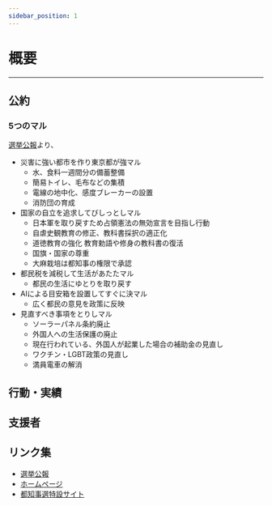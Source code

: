 ```yaml
---
sidebar_position: 1
---
```


# 概要
--------

## 公約

### 5つのマル
[選挙公報](https://r6tochijisen.metro.tokyo.lg.jp/public/files/R06tochiji_kouhou_kobetsu_22.pdf#view=FitH)より、

- 災害に強い都市を作り東京都が強マル
  - 水、食料一週間分の備蓄整備
  - 簡易トイレ、毛布などの集積
  - 電線の地中化、感度ブレーカーの設置
  - 消防団の育成
- 国家の自立を追求してびしっとしマル
  - 日本軍を取り戻すため占領憲法の無効宣言を目指し行動
  - 自虐史観教育の修正、教科書採択の適正化
  - 道徳教育の強化 教育勅語や修身の教科書の復活
  - 国旗・国家の尊重
  - 大麻栽培は都知事の権限で承認
- 都民税を減税して生活があたたマル
  - 都民の生活にゆとりを取り戻す
- AIによる目安箱を設置してすぐに決マル
  - 広く都民の意見を政策に反映
- 見直すべき事項をとりしマル
  - ソーラーパネル条約廃止
  - 外国人への生活保護の廃止
  - 現在行われている、外国人が起業した場合の補助金の見直し
  - ワクチン・LGBT政策の見直し
  - 満員電車の解消

## 行動・実績


## 支援者


## リンク集
- [選挙公報](https://r6tochijisen.metro.tokyo.lg.jp/public/files/R06tochiji_kouhou_kobetsu_22.pdf#view=FitH)
- [ホームページ](https://www.tamogami-toshio.jp/)
- [都知事選特設サイト](https://tamogami-jimusyo.com/)